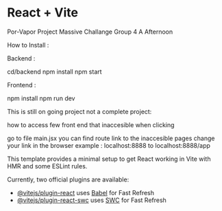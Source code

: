 # React + Vite

Por-Vapor Project Massive Challange Group 4 A Afternoon

How to Install :

Backend :

cd/backend npm install npm start

Frontend :

npm install npm run dev

This is still on going project not a complete project:

how to access few front end that inaccesible when clicking

go to file main.jsx you can find route link to the inaccesible pages change your link in the browser example : localhost:8888 to localhost:8888/app

This template provides a minimal setup to get React working in Vite with HMR and some ESLint rules.

Currently, two official plugins are available:

- [@vitejs/plugin-react](https://github.com/vitejs/vite-plugin-react/blob/main/packages/plugin-react/README.md) uses [Babel](https://babeljs.io/) for Fast Refresh
- [@vitejs/plugin-react-swc](https://github.com/vitejs/vite-plugin-react-swc) uses [SWC](https://swc.rs/) for Fast Refresh
